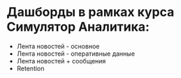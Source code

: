 # Дашборды в рамках курса Симулятор Аналитика:
- Лента новостей - основное
- Лента новостей - оперативные данные
- Лента новостей + сообщения
- Retention
